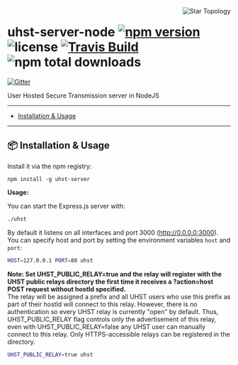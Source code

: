 <img src="https://upload.wikimedia.org/wikipedia/commons/d/d0/StarNetwork.svg" alt="Star Topology" align="right">

# uhst-server-node [![npm version](https://img.shields.io/npm/v/uhst-server.svg?style=flat-square)](https://www.npmjs.com/package/uhst-server) ![license](https://img.shields.io/github/license/mitmadness/UnityInvoker.svg?style=flat-square) [![Travis Build](https://img.shields.io/travis/uhst/uhst-server-node.svg?branch=master&style=flat-square)](https://travis-ci.org/uhst/uhst-server-node) ![npm total downloads](https://img.shields.io/npm/dt/uhst-server.svg?style=flat-square)
[![Gitter](https://badges.gitter.im/uhst/community.svg)](https://gitter.im/uhst/community?utm_source=badge&utm_medium=badge&utm_campaign=pr-badge)

User Hosted Secure Transmission server in NodeJS

----------------

 - [Installation & Usage](#package-installation--usage)

----------------

## :package: Installation & Usage

Install it via the npm registry:

```
npm install -g uhst-server
```

**Usage:**

You can start the Express.js server with:

```bash
./uhst
```

By default it listens on all interfaces and port 3000 (http://0.0.0.0:3000). You can specify host and port by setting the environment variables `host` and `port`:

```bash
HOST=127.0.0.1 PORT=80 uhst
```

__Note: Set UHST_PUBLIC_RELAY=true and the relay will register with the UHST public relays directory the first time it receives a ?action=host POST request without hostId specified.__  
The relay will be assigned a prefix and all UHST users who use this prefix as part of their hostId will connect to this relay. However, there is no authentication so every UHST relay is currently "open" by default. Thus, UHST_PUBLIC_RELAY flag controls only the advertisement of this relay, even with UHST_PUBLIC_RELAY=false any UHST user can manually connect to this relay. Only HTTPS-accessible relays can be registered in the directory.

```bash
UHST_PUBLIC_RELAY=true uhst
```